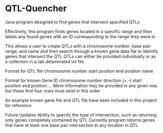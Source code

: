 # QTL-Quencher
Java program designed to find genes that intersect specified QTLs  

Effectively, this program finds genes located in a specific range and then labels any 
found genes with an ID corresponding to the range they were in

This allows a user to create QTLs with a chromosome number, base pair range, and name and 
then search through a known gene data file to identify genes that intersect the QTL
QTLs can either be provided individually or as a collection in a tab delaminated txt file

Format for QTL file
chromosome number start position end position  name

Format for known 
Gene ID chromosome number direction (+,-)  start position  end position  ...
More information may be provided in any given row, but these first four rows must exist in this order

An example known gene file and QTL file have been included in this project for reference

Future Updates
  Ability to specify the type of intersection, such as returning only genes completely contained by QTL
  Currently program returns genes that have at least one base pair intersection at any location in QTL

